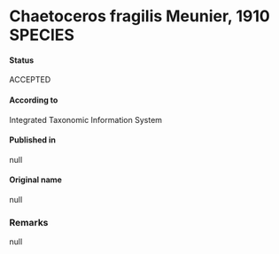 Chaetoceros fragilis Meunier, 1910 SPECIES
=======

#### Status
ACCEPTED

#### According to
Integrated Taxonomic Information System

#### Published in
null

#### Original name
null

### Remarks
null